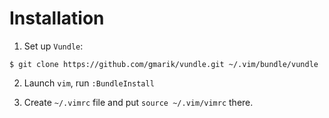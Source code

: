 # Installation

1. Set up `Vundle`:

```
$ git clone https://github.com/gmarik/vundle.git ~/.vim/bundle/vundle
```

2. Launch `vim`, run `:BundleInstall`

3. Create `~/.vimrc` file and put `source ~/.vim/vimrc` there.

